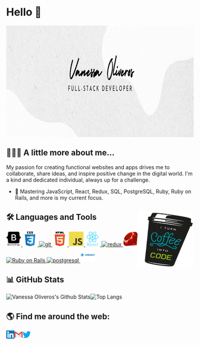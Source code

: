 # Hello 👋

<img src="banner.png" alt="banner that says Vanessa Oliveros - sofware developer" align="center" width="900" height="300">

## 🙋‍♀️🤩 A little more about me... 

My passion for creating functional websites and apps drives me to collaborate, share ideas, and inspire positive change in the digital world. I'm a kind and dedicated individual, always up for a challenge.

- 🚀 Mastering JavaScript, React, Redux, SQL, PostgreSQL, Ruby, Ruby on Rails, and more is my current focus.

## 🛠️ Languages and Tools <a href="https://github.com/vvoo21"><img align="right" alt="cup of coffe" width="150" height="150" src="200w.gif"></a>

<p align="left"> <a href="https://getbootstrap.com" target="_blank" rel="noreferrer"> <img src="https://raw.githubusercontent.com/devicons/devicon/master/icons/bootstrap/bootstrap-plain-wordmark.svg" alt="bootstrap" width="40" height="40"/> </a> <a href="https://www.w3schools.com/css/" target="_blank" rel="noreferrer"> <img src="https://raw.githubusercontent.com/devicons/devicon/master/icons/css3/css3-original-wordmark.svg" alt="css3" width="40" height="40"/> </a> <a href="https://git-scm.com/" target="_blank" rel="noreferrer"> <img src="https://www.vectorlogo.zone/logos/git-scm/git-scm-icon.svg" alt="git" width="40" height="40"/> </a> <a href="https://www.w3.org/html/" target="_blank" rel="noreferrer"> <img src="https://raw.githubusercontent.com/devicons/devicon/master/icons/html5/html5-original-wordmark.svg" alt="html5" width="40" height="40"/> </a> <a href="https://developer.mozilla.org/en-US/docs/Web/JavaScript" target="_blank" rel="noreferrer"> <img src="https://raw.githubusercontent.com/devicons/devicon/master/icons/javascript/javascript-original.svg" alt="javascript" width="40" height="40"/> </a> <a href="https://reactjs.org/" target="_blank" rel="noreferrer"> <img src="https://raw.githubusercontent.com/devicons/devicon/master/icons/react/react-original-wordmark.svg" alt="react" width="40" height="40"/> </a> <a href="https://redux.js.org/" target="_blank" rel="noreferrer"> <img src="https://redux.js.org/img/redux.svg" alt="redux" width="40" height="40"/> </a> <a href="https://www.ruby-lang.org/en/" target="_blank" rel="noreferrer"> <img src="https://raw.githubusercontent.com/devicons/devicon/master/icons/ruby/ruby-original.svg" alt="ruby" width="40" height="40"/> </a> <a href="https://rubyonrails.org/" target="_blank" rel="noreferrer"> <img src="https://upload.wikimedia.org/wikipedia/commons/6/62/Ruby_On_Rails_Logo.svg" alt="Ruby on Rails" width="40" height="40"/> </a> <a href="https://www.postgresql.org/" target="_blank" rel="noreferrer"> <img src="https://www.postgresql.org/media/img/about/press/elephant.png" alt="postgresql" width="40" height="40"/> </a> <a href="https://webpack.js.org" target="_blank" rel="noreferrer"> <img src="https://raw.githubusercontent.com/devicons/devicon/d00d0969292a6569d45b06d3f350f463a0107b0d/icons/webpack/webpack-original-wordmark.svg" alt="webpack" width="40" height="40"/> </a> </p>

## 📊 GitHub Stats 

<img src="https://github-readme-stats.vercel.app/api?username=vvoo21&count_private=true&show_icons=true&theme=radical&include_all_commits=true" alt="Vanessa Oliveros's Github Stats" align="left" />

<img src="https://github-readme-stats.vercel.app/api/top-langs/?username=vvoo21&theme=radical" alt="Top Langs" />

## 🌎 Find me around the web: 

<a href="https://www.linkedin.com/in/vaneoliverosp/"><img align="left" alt="vanessa Oliveros| LinkedIn" width="22px" src="Linkedin (1).svg" /></a>
<a href="mailto:vaneolipa@gmail.com"><img align="left" alt="vanessa Oliveros | Gmail" width="22px" src="Gmail.svg" /></a>
<a href="https://twitter.com/vaneoliverosp"><img align="left" alt="vanessa Oliveros | Twitter" width="22px" src="Twitter (1).svg" /></a>

